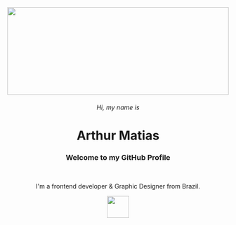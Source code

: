 <div style="text-align: center">
  <img src="https://pkglobal.com/wp-content/uploads/2019/10/front-end-developer-1609x555.png"  height="200px" width="100%" >
  <br>
  <h6 style="text-align: center">Hi, my name is</h6>
  <h1 style="text-align: center">Arthur Matias</h1>
  <h3 style="text-align: center">Welcome to my GitHub Profile</h3>
  <br>
  <p style="text-align: center">I'm a frontend developer & Graphic Designer from Brazil.</p>

  <img src="https://user-images.githubusercontent.com/30186107/29488525-f55a69d0-84da-11e7-8a39-5476f663b5eb.png"  height="50px">

</div>
